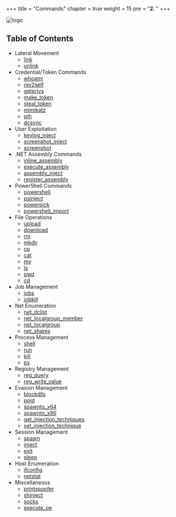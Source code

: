 +++
title = "Commands"
chapter = true
weight = 15
pre = "<b>2. </b>"
+++

![logo](/agents/apollo/ApolloLandscape.svg?width=600px)

## Table of Contents

- Lateral Movement
    * [link](/agents/apollo/commands/link/)
    * [unlink](/agents/apollo/commands/unlink/)
- Credential/Token Commands
    * [whoami](/agents/apollo/commands/whoami/)
    * [rev2self](/agents/apollo/commands/rev2self/)
    * [getprivs](/agents/apollo/commands/getprivs/)
    * [make_token](/agents/apollo/commands/make_token/)
    * [steal_token](/agents/apollo/commands/steal_token/)
    * [mimikatz](/agents/apollo/commands/mimikatz/)
    * [pth](/agents/apollo/commands/pth/)
    * [dcsync](/agents/apollo/commands/dcsync/)
- User Exploitation
    * [keylog_inject](/agents/apollo/commands/keylog_inject/)
    * [screenshot_inject](/agents/apollo/commands/screenshot_inject/)
    * [screenshot](/agents/apollo/commands/screenshot/)
- .NET Assembly Commands
    * [inline_assembly](/agents/apollo/commands/inline_assembly/)
    * [execute_assembly](/agents/apollo/commands/execute_assembly/)
    * [assembly_inject](/agents/apollo/commands/assembly_inject/)
    * [register_assembly](/agents/apollo/commands/register_assembly/)
- PowerShell Commands
    * [powershell](/agents/apollo/commands/powershell/)
    * [psinject](/agents/apollo/commands/psinject/)
    * [powerpick](/agents/apollo/commands/powerpick/)
    * [powershell_import](/agents/apollo/commands/powershell_import/)
- File Operations
    * [upload](/agents/apollo/commands/upload/)
    * [download](/agents/apollo/commands/download/)
    * [rm](/agents/apollo/commands/rm/)
    * [mkdir](/agents/apollo/commands/mkdir/)
    * [cp](/agents/apollo/commands/cp/)
    * [cat](/agents/apollo/commands/cat/)
    * [mv](/agents/apollo/commands/mv/)
    * [ls](/agents/apollo/commands/ls/)
    * [pwd](/agents/apollo/commands/pwd/)
    * [cd](/agents/apollo/commands/cd/)
- Job Management
    * [jobs](/agents/apollo/commands/jobs/)
    * [jobkill](/agents/apollo/commands/jobkill/)
- Net Enumeration
    * [net_dclist](/agents/apollo/commands/net_dclist/)
    * [net_localgroup_member](/agents/apollo/commands/net_localgroup_member/)
    * [net_localgroup](/agents/apollo/commands/net_localgroup/)
    * [net_shares](/agents/apollo/commands/net_shares/)
- Process Management
    * [shell](/agents/apollo/commands/shell/)
    * [run](/agents/apollo/commands/run/)
    * [kill](/agents/apollo/commands/kill/)
    * [ps](/agents/apollo/commands/ps/)
- Registry Management
    * [reg_query](/agents/apollo/commands/reg_query/)
    * [reg_write_value](/agents/apollo/commands/reg_write_value/)
- Evasion Management
    * [blockdlls](/agents/apollo/commands/blockdlls)
    * [ppid](/agents/apollo/commands/ppid)
    * [spawnto_x64](/agents/apollo/commands/spawnto_x64/)
    * [spawnto_x86](/agents/apollo/commands/spawnto_x86/)
    * [get_injection_techniques](/agents/apollo/commands/get_injection_techniques/)
    * [set_injection_technique](/agents/apollo/commands/set_injection_technique/)
- Session Management
    * [spawn](/agents/apollo/commands/spawn/)
    * [inject](/agents/apollo/commands/inject/)
    * [exit](/agents/apollo/commands/exit/)
    * [sleep](/agents/apollo/commands/sleep/)
- Host Enumeration
    * [ifconfig](/agents/apollo/commands/ifconfig)
    * [netstat](/agents/apollo/commands/netstat)
- Miscellaneous
    * [printspoofer](/agents/apollo/commands/printspoofer/)
    * [shinject](/agents/apollo/commands/shinject/)
    * [socks](/agents/apollo/commands/socks/)
    * [execute_pe](/agents/apollo/commands/execute_pe/)
